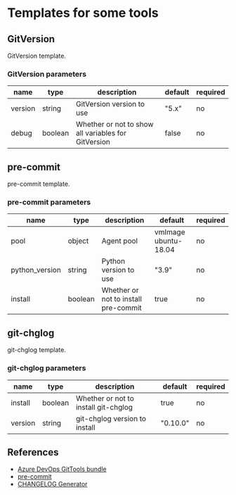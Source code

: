 # Templates for some tools

## GitVersion

GitVersion template.

### GitVersion parameters

| name | type | description | default | required |
| ---- | ---- | ----------- | ------- | -------- |
| version | string | GitVersion version to use | "5.x" | no |
| debug | boolean | Whether or not to show all variables for GitVersion | false | no |

## pre-commit

pre-commit template.

### pre-commit parameters

| name | type | description | default | required |
| ---- | ---- | ----------- | ------- | -------- |
| pool | object | Agent pool | vmImage ubuntu-18.04 | no |
| python_version | string | Python version to use | "3.9" | no |
| install | boolean | Whether or not to install pre-commit | true | no |

## git-chglog

git-chglog template.

### git-chglog parameters

| name | type | description | default | required |
| ---- | ---- | ----------- | ------- | -------- |
| install | boolean | Whether or not to install git-chglog | true | no |
| version | string | git-chglog version to install | "0.10.0" | no |

## References

* [Azure DevOps GitTools bundle](https://marketplace.visualstudio.com/items?itemName=gittools.gittools)
* [pre-commit](https://pre-commit.com/)
* [CHANGELOG Generator](https://github.com/git-chglog/git-chglog)
